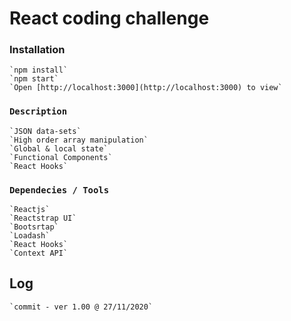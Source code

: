 # React coding challenge

### Installation
```
`npm install`
`npm start`
`Open [http://localhost:3000](http://localhost:3000) to view`
```

### `Description`
```
`JSON data-sets`
`High order array manipulation`
`Global & local state`
`Functional Components`
`React Hooks`
```

### `Dependecies / Tools`
```
`Reactjs`
`Reactstrap UI`
`Bootsrtap`
`Loadash`
`React Hooks`
`Context API`
```

## Log
```
`commit - ver 1.00 @ 27/11/2020`
```

